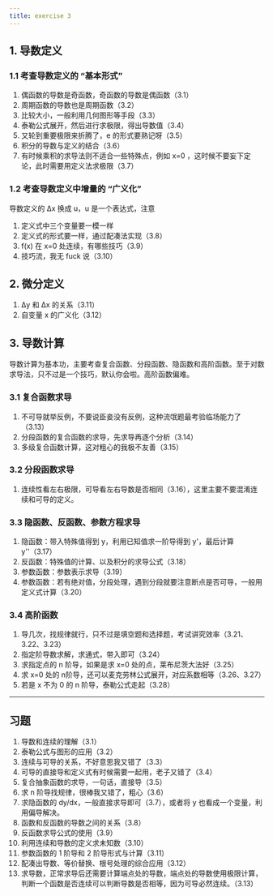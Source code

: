 ```yaml
---
title: exercise 3
---
```


## 1. 导数定义

### 1.1 考查导数定义的 “基本形式”

1. 偶函数的导数是奇函数，奇函数的导数是偶函数（3.1）
2. 周期函数的导数也是周期函数（3.2）
3. 比较大小，一般利用几何图形等手段（3.3）
4. 泰勒公式展开，然后进行求极限，得出导数值（3.4）
5. 又轮到重要极限来折腾了，e 的形式要熟记呀（3.5）
6. 积分的导数与定义的结合（3.6）
7. 有时候乘积的求导法则不适合一些特殊点，例如 x=0 ，这时候不要妄下定论，此时需要用定义法求极限（3.7）

### 1.2 考查导数定义中增量的 “广义化”

导数定义的 Δx 换成 u，u 是一个表达式，注意

1.  定义式中三个变量要一模一样
2. 定义式的形式要一样，通过配凑法实现（3.8）
3. f(x) 在 x=0 处连续，有哪些技巧（3.9）
4. 技巧流，我无 fuck 说（3.10）

## 2. 微分定义

1. Δy 和 Δx 的关系（3.11）
2. 自变量 x 的广义化（3.12）

## 3. 导数计算

导数计算为基本功，主要考查复合函数、分段函数、隐函数和高阶函数。至于对数求导法，只不过是一个技巧，默认你会啦。高阶函数偏难。

### 3.1 复合函数求导

1. 不可导就举反例，不要说臣妾没有反例，这种流氓题最考验临场能力了（3.13）
2. 分段函数的复合函数的求导，先求导再逐个分析（3.14）
3. 多级复合函数计算，这对粗心的我极不友善（3.15）

### 3.2 分段函数求导

1. 连续性看左右极限，可导看左右导数是否相同（3.16），这里主要不要混淆连续和可导的定义。

### 3.3 隐函数、反函数、参数方程求导

1. 隐函数：带入特殊值得到 y，利用已知值求一阶导得到 y'，最后计算 y''（3.17）
2. 反函数：特殊值的计算、以及积分的求导公式（3.18）
3. 参数函数：参数表示求导（3.19）
4. 参数函数：若有绝对值，分段处理，遇到分段就要注意断点是否可导，一般用定义式计算（3.20）

### 3.4 高阶函数

1. 导几次，找规律就行，只不过是填空题和选择题，考试讲究效率（3.21、3.22、3.23）
2. 指定阶导数求解，求通式，带入即可（3.24）
3. 求指定点的 n 阶导，如果是求 x=0 处的点，莱布尼茨大法好（3.25）
4. 求 x=0 处的 n阶导，还可以麦克劳林公式展开，对应系数相等（3.26、3.27）
5. 若是 x 不为 0 的 n 阶导，泰勒公式走起（3.28）

---

## 习题

1. 导数和连续的理解（3.1）
2. 泰勒公式与图形的应用（3.2）
3. 连续与可导的关系，不好意思我又错了（3.3）
4. 可导的直接导和定义式有时候需要一起用，老子又错了（3.4）
5. 复合抽象函数的求导，一句话，直接导（3.5）
6. 求 n 阶导找规律，很棒我又错了，粗心（3.6）
7. 求隐函数的 dy/dx，一般直接求导即可（3.7），或者将 y 也看成一个变量，利用偏导解决。
8. 函数和反函数的导数之间的关系（3.8）
9. 反函数求导公式的使用（3.9）
10. 利用连续和导数的定义求未知数（3.10）
11. 参数函数的 1 阶导和 2 阶导形式与计算（3.11）
12. 配凑出导数、等价替换、根号处理的综合应用（3.12）
13. 求导数，正常求导后还需要计算端点处的导数，端点处的导数使用极限计算，判断一个函数是否连续可以判断导数是否相等，因为可导必然连续。（3.13）

